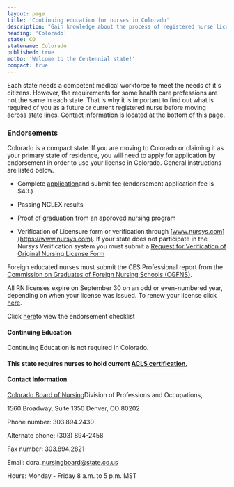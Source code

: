 ```yaml
---
layout: page
title: 'Continuing education for nurses in Colorado'
description: "Gain knowledge about the process of registered nurse license endorsement, renewal, and continuing education in Colorado. Stay updated.\r"
heading: 'Colorado'
state: CO
statename: Colorado
published: true
motto: 'Welcome to the Centennial state!'
compact: true
---
```


Each state needs a competent medical workforce to meet the needs of it's
citizens. However, the requirements for some health care professions are
not the same in each state. That is why it is important to find out what
is required of you as a future or current registered nurse before moving
across state lines. Contact information is located at the bottom of this
page.

### Endorsements

Colorado is a compact state. If you are moving to Colorado or claiming
it as your primary state of residence, you will need to apply for
application by endorsement in order to use your license in Colorado.
General instructions are listed below.

-   Complete
    [application](https://www.colorado.gov/dora/licensing/Default.aspx)and
    submit fee (endorsement application fee is \$43.)

-   Passing NCLEX results

-   Proof of graduation from an approved nursing program

-   Verification of Licensure form or verification through
    [www.nursys.com](https://www.nursys.com). If your state does not
    participate in the Nursys Verification system you must submit a
    [Request for Verification of Original Nursing License
    Form](https://drive.google.com/file/d/1tcCIkZ0X_F4ydi4xhF-0siKl8dCgSDAF/view "Request for Verification of Original Nursing License
            Form")

Foreign educated nurses must submit the CES Professional report from the
[Commission on Graduates of Foreign Nursing Schools
(CGFNS)](https://www.cgfns.org/ "Commission on Graduates of
        Foreign Nursing Schools homepage").

All RN licenses expire on September 30 on an odd or even-numbered year,
depending on when your license was issued. To renew your license click
[here](https://www.colorado.gov/dora/licensing/Default.aspx "license renewal page").

Click
[here](https://drive.google.com/file/d/0BzKoVwvexVATTEVXYV9jeTBHcDg/view)to
view the endorsement checklist

#### Continuing Education

Continuing Education is not required in Colorado.

#### This state requires nurses to hold current [ACLS certification.](https://www.acls.net/colorado-acls-pals-bls.htm)

#### Contact Information

[Colorado Board of
Nursing](https://cdn.colorado.gov/cs/Satellite?c=Page&childpagename=DORA-Reg/DORALayout&cid=1251632229493&pagename=CBONWrapper)Division
of Professions and Occupations,

1560 Broadway, Suite 1350
Denver, CO 80202

Phone number: 303.894.2430

Alternate phone: (303) 894-2458

Fax number: 303.894.2821

Email: dora\_nursingboard@state.co.us

Hours: Monday - Friday 8 a.m. to 5 p.m. MST
